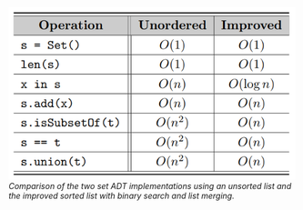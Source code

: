 ![N|Solid](sort.png) <br> *Comparison of the two set ADT implementations using an unsorted list
and the improved sorted list with binary search and list merging.*